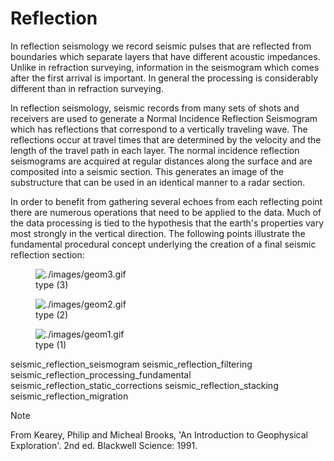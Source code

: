# Reflection

In reflection seismology we record seismic pulses that are reflected
from boundaries which separate layers that have different acoustic
impedances. Unlike in refraction surveying, information in the
seismogram which comes after the first arrival is important. In general
the processing is considerably different than in refraction surveying.

In reflection seismology, seismic records from many sets of shots and
receivers are used to generate a Normal Incidence Reflection Seismogram
which has reflections that correspond to a vertically traveling wave.
The reflections occur at travel times that are determined by the
velocity and the length of the travel path in each layer. The normal
incidence reflection seismograms are acquired at regular distances along
the surface and are composited into a seismic section. This generates an
image of the substructure that can be used in an identical manner to a
radar section.

In order to benefit from gathering several echoes from each reflecting
point there are numerous operations that need to be applied to the data.
Much of the data processing is tied to the hypothesis that the earth's
properties vary most strongly in the vertical direction. The following
points illustrate the fundamental procedural concept underlying the
creation of a final seismic reflection section:

<figure class="align-right">
<img src="./images/geom3.gif" alt="./images/geom3.gif" />
<figcaption>type (3)</figcaption>
</figure>

<figure class="align-right">
<img src="./images/geom2.gif" alt="./images/geom2.gif" />
<figcaption>type (2)</figcaption>
</figure>

<figure class="align-right">
<img src="./images/geom1.gif" alt="./images/geom1.gif" />
<figcaption>type (1)</figcaption>
</figure>

seismic_reflection_seismogram seismic_reflection_filtering
seismic_reflection_processing_fundamental
seismic_reflection_static_corrections seismic_reflection_stacking
seismic_reflection_migration

> [!NOTE]
> From Kearey, Philip and Micheal Brooks, 'An Introduction to
> Geophysical Exploration'. 2nd ed. Blackwell Science: 1991.
